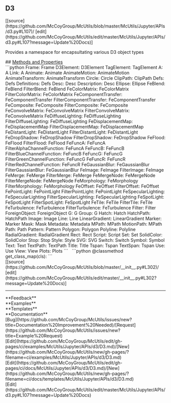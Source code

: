## <a id="McUtils.McUtils.Jupyter.APIs.d3.D3">D3</a> 

<div class="docs-source-link" markdown="1">
[[source](https://github.com/McCoyGroup/McUtils/blob/master/McUtils/Jupyter/APIs/d3.py#L107)/
[edit](https://github.com/McCoyGroup/McUtils/edit/master/McUtils/Jupyter/APIs/d3.py#L107?message=Update%20Docs)]
</div>

Provides a namespace for encapsultating various D3 object types







<div class="collapsible-section">
 <div class="collapsible-section collapsible-section-header" markdown="1">
## <a class="collapse-link" data-toggle="collapse" href="#methods" markdown="1"> Methods and Properties</a> <a class="float-right" data-toggle="collapse" href="#methods"><i class="fa fa-chevron-down"></i></a>
 </div>
 <div class="collapsible-section collapsible-section-body collapse show" id="methods" markdown="1">
 ```python
Frame: Frame
D3Element: D3Element
TagElement: TagElement
A: A
Link: A
Animate: Animate
AnimateMotion: AnimateMotion
AnimateTransform: AnimateTransform
Circle: Circle
ClipPath: ClipPath
Defs: Defs
Definitions: Defs
Desc: Desc
Description: Desc
Ellipse: Ellipse
FeBlend: FeBlend
FilterBlend: FeBlend
FeColorMatrix: FeColorMatrix
FilterColorMatrix: FeColorMatrix
FeComponentTransfer: FeComponentTransfer
FilterComponentTransfer: FeComponentTransfer
FeComposite: FeComposite
FilterComposite: FeComposite
FeConvolveMatrix: FeConvolveMatrix
FilterConvolveMatrix: FeConvolveMatrix
FeDiffuseLighting: FeDiffuseLighting
FilterDiffuseLighting: FeDiffuseLighting
FeDisplacementMap: FeDisplacementMap
FilterDisplacementMap: FeDisplacementMap
FeDistantLight: FeDistantLight
FilterDistantLight: FeDistantLight
FeDropShadow: FeDropShadow
FilterDropShadow: FeDropShadow
FeFlood: FeFlood
FilterFlood: FeFlood
FeFuncA: FeFuncA
FilterAlphaChannelFunction: FeFuncA
FeFuncB: FeFuncB
FilterBlueChannelFunction: FeFuncB
FeFuncG: FeFuncG
FilterGreenChannelFunction: FeFuncG
FeFuncR: FeFuncR
FilterRedChannelFunction: FeFuncR
FeGaussianBlur: FeGaussianBlur
FilterGaussianBlur: FeGaussianBlur
FeImage: FeImage
FilterImage: FeImage
FeMerge: FeMerge
FilterMerge: FeMerge
FeMergeNode: FeMergeNode
FilterMergeNode: FeMergeNode
FeMorphology: FeMorphology
FilterMorphology: FeMorphology
FeOffset: FeOffset
FilterOffset: FeOffset
FePointLight: FePointLight
FilterPointLight: FePointLight
FeSpecularLighting: FeSpecularLighting
FilterSpecularLighting: FeSpecularLighting
FeSpotLight: FeSpotLight
FilterSpotLight: FeSpotLight
FeTile: FeTile
FilterTile: FeTile
FeTurbulence: FeTurbulence
FilterTurbulence: FeTurbulence
Filter: Filter
ForeignObject: ForeignObject
G: G
Group: G
Hatch: Hatch
HatchPath: HatchPath
Image: Image
Line: Line
LinearGradient: LinearGradient
Marker: Marker
Mask: Mask
Metadata: Metadata
MPath: MPath
MotionPath: MPath
Path: Path
Pattern: Pattern
Polygon: Polygon
Polyline: Polyline
RadialGradient: RadialGradient
Rect: Rect
Script: Script
Set: Set
SolidColor: SolidColor
Stop: Stop
Style: Style
SVG: SVG
Switch: Switch
Symbol: Symbol
Text: Text
TextPath: TextPath
Title: Title
Tspan: Tspan
TextSpan: Tspan
Use: Use
View: View
Plots: Plots
```
<a id="McUtils.McUtils.Jupyter.APIs.d3.D3.get_class_map" class="docs-object-method">&nbsp;</a> 
```python
@classmethod
get_class_map(cls): 
```
<div class="docs-source-link" markdown="1">
[[source](https://github.com/McCoyGroup/McUtils/blob/master/__init__.py#L302)/
[edit](https://github.com/McCoyGroup/McUtils/edit/master/__init__.py#L302?message=Update%20Docs)]
</div>
 </div>
</div>












---


<div markdown="1" class="text-secondary">
<div class="container">
  <div class="row">
   <div class="col" markdown="1">
**Feedback**   
</div>
   <div class="col" markdown="1">
**Examples**   
</div>
   <div class="col" markdown="1">
**Templates**   
</div>
   <div class="col" markdown="1">
**Documentation**   
</div>
   <div class="col" markdown="1">
   
</div>
   <div class="col" markdown="1">
   
</div>
   <div class="col" markdown="1">
   
</div>
</div>
  <div class="row">
   <div class="col" markdown="1">
[Bug](https://github.com/McCoyGroup/McUtils/issues/new?title=Documentation%20Improvement%20Needed)/[Request](https://github.com/McCoyGroup/McUtils/issues/new?title=Example%20Request)   
</div>
   <div class="col" markdown="1">
[Edit](https://github.com/McCoyGroup/McUtils/edit/gh-pages/ci/examples/McUtils/Jupyter/APIs/d3/D3.md)/[New](https://github.com/McCoyGroup/McUtils/new/gh-pages/?filename=ci/examples/McUtils/Jupyter/APIs/d3/D3.md)   
</div>
   <div class="col" markdown="1">
[Edit](https://github.com/McCoyGroup/McUtils/edit/gh-pages/ci/docs/McUtils/Jupyter/APIs/d3/D3.md)/[New](https://github.com/McCoyGroup/McUtils/new/gh-pages/?filename=ci/docs/templates/McUtils/Jupyter/APIs/d3/D3.md)   
</div>
   <div class="col" markdown="1">
[Edit](https://github.com/McCoyGroup/McUtils/edit/master/McUtils/Jupyter/APIs/d3.py#L107?message=Update%20Docs)   
</div>
   <div class="col" markdown="1">
   
</div>
   <div class="col" markdown="1">
   
</div>
   <div class="col" markdown="1">
   
</div>
</div>
</div>
</div>